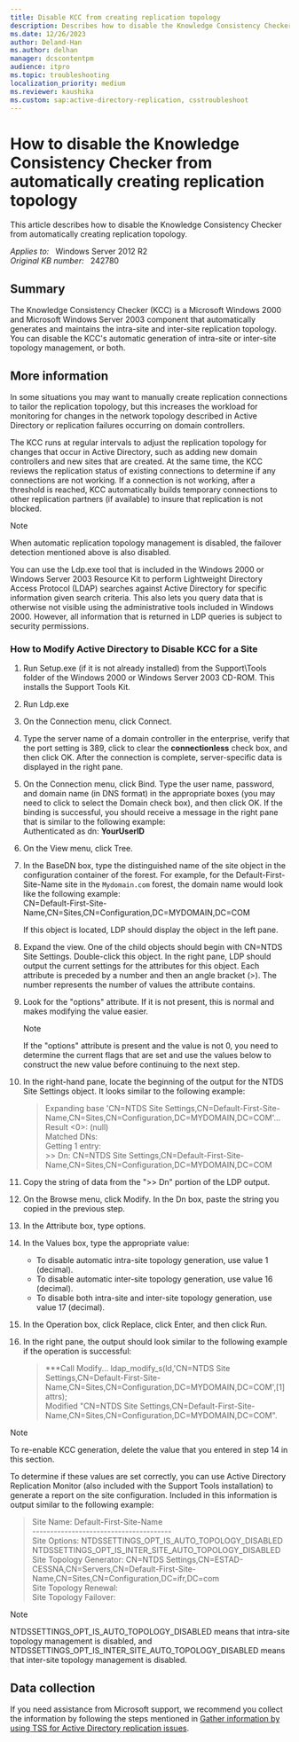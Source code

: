 ```yaml
---
title: Disable KCC from creating replication topology
description: Describes how to disable the Knowledge Consistency Checker from automatically creating replication topology.
ms.date: 12/26/2023
author: Deland-Han
ms.author: delhan
manager: dcscontentpm
audience: itpro
ms.topic: troubleshooting
localization_priority: medium
ms.reviewer: kaushika
ms.custom: sap:active-directory-replication, csstroubleshoot
---
```

# How to disable the Knowledge Consistency Checker from automatically creating replication topology

This article describes how to disable the Knowledge Consistency Checker from automatically creating replication topology.

_Applies to:_ &nbsp; Windows Server 2012 R2  
_Original KB number:_ &nbsp; 242780

## Summary

The Knowledge Consistency Checker (KCC) is a Microsoft Windows 2000 and Microsoft Windows Server 2003 component that automatically generates and maintains the intra-site and inter-site replication topology. You can disable the KCC's automatic generation of intra-site or inter-site topology management, or both.

## More information

In some situations you may want to manually create replication connections to tailor the replication topology, but this increases the workload for monitoring for changes in the network topology described in Active Directory or replication failures occurring on domain controllers.

The KCC runs at regular intervals to adjust the replication topology for changes that occur in Active Directory, such as adding new domain controllers and new sites that are created. At the same time, the KCC reviews the replication status of existing connections to determine if any connections are not working. If a connection is not working, after a threshold is reached, KCC automatically builds temporary connections to other replication partners (if available) to insure that replication is not blocked.

> [!NOTE]
> When automatic replication topology management is disabled, the failover detection mentioned above is also disabled.

You can use the Ldp.exe tool that is included in the Windows 2000 or Windows Server 2003 Resource Kit to perform Lightweight Directory Access Protocol (LDAP) searches against Active Directory for specific information given search criteria. This also lets you query data that is otherwise not visible using the administrative tools included in Windows 2000. However, all information that is returned in LDP queries is subject to security permissions.

### How to Modify Active Directory to Disable KCC for a Site

1. Run Setup.exe (if it is not already installed) from the Support\\Tools folder of the Windows 2000 or Windows Server 2003 CD-ROM. This installs the Support Tools Kit.
2. Run Ldp.exe
3. On the Connection menu, click Connect.
4. Type the server name of a domain controller in the enterprise, verify that the port setting is 389, click to clear the **connectionless** check box, and then click OK. After the connection is complete, server-specific data is displayed in the right pane.
5. On the Connection menu, click Bind. Type the user name, password, and domain name (in DNS format) in the appropriate boxes (you may need to click to select the Domain check box), and then click OK. If the binding is successful, you should receive a message in the right pane that is similar to the following example:  
    Authenticated as dn: **YourUserID**  
6. On the View menu, click Tree.
7. In the BaseDN box, type the distinguished name of the site object in the configuration container of the forest. For example, for the Default-First-Site-Name site in the `Mydomain.com` forest, the domain name would look like the following example:  
CN=Default-First-Site-Name,CN=Sites,CN=Configuration,DC=MYDOMAIN,DC=COM

    If this object is located, LDP should display the object in the left pane.
8. Expand the view. One of the child objects should begin with CN=NTDS Site Settings. Double-click this object. In the right pane, LDP should output the current settings for the attributes for this object. Each attribute is preceded by a number and then an angle bracket (>). The number represents the number of values the attribute contains.
9. Look for the "options" attribute. If it is not present, this is normal and makes modifying the value easier.

    > [!NOTE]
    > If the "options" attribute is present and the value is not 0, you need to determine the current flags that are set and use the values below to construct the new value before continuing to the next step.
10. In the right-hand pane, locate the beginning of the output for the NTDS Site Settings object. It looks similar to the following example:

    > Expanding base 'CN=NTDS Site Settings,CN=Default-First-Site-Name,CN=Sites,CN=Configuration,DC=MYDOMAIN,DC=COM'...  
    Result <0>: (null)  
    Matched DNs:  
    Getting 1 entry:  
    \>> Dn: CN=NTDS Site Settings,CN=Default-First-Site-Name,CN=Sites,CN=Configuration,DC=MYDOMAIN,DC=COM

11. Copy the string of data from the ">> Dn" portion of the LDP output.
12. On the Browse menu, click Modify. In the Dn box, paste the string you copied in the previous step.
13. In the Attribute box, type options.
14. In the Values box, type the appropriate value:

    - To disable automatic intra-site topology generation, use value 1 (decimal).
    - To disable automatic inter-site topology generation, use value 16 (decimal).
    - To disable both intra-site and inter-site topology generation, use value 17 (decimal).

15. In the Operation box, click Replace, click Enter, and then click Run.
16. In the right pane, the output should look similar to the following example if the operation is successful:
    > ***Call Modify...
    ldap_modify_s(ld,'CN=NTDS Site Settings,CN=Default-First-Site-Name,CN=Sites,CN=Configuration,DC=MYDOMAIN,DC=COM',[1] attrs);  
    Modified "CN=NTDS Site Settings,CN=Default-First-Site-Name,CN=Sites,CN=Configuration,DC=MYDOMAIN,DC=COM".

> [!NOTE]
> To re-enable KCC generation, delete the value that you entered in step 14 in this section.

To determine if these values are set correctly, you can use Active Directory Replication Monitor (also included with the Support Tools installation) to generate a report on the site configuration. Included in this information is output similar to the following example:

> Site Name: Default-First-Site-Name  
\---------------------------------------  
Site Options: NTDSSETTINGS_OPT_IS_AUTO_TOPOLOGY_DISABLED   NTDSSETTINGS_OPT_IS_INTER_SITE_AUTO_TOPOLOGY_DISABLED  
Site Topology Generator: CN=NTDS Settings,CN=ESTAD-CESSNA,CN=Servers,CN=Default-First-Site-Name,CN=Sites,CN=Configuration,DC=ifr,DC=com  
Site Topology Renewal:  
Site Topology Failover:  

> [!NOTE]
> NTDSSETTINGS_OPT_IS_AUTO_TOPOLOGY_DISABLED means that intra-site topology management is disabled, and NTDSSETTINGS_OPT_IS_INTER_SITE_AUTO_TOPOLOGY_DISABLED means that inter-site topology management is disabled.

## Data collection

If you need assistance from Microsoft support, we recommend you collect the information by following the steps mentioned in [Gather information by using TSS for Active Directory replication issues](../../windows-client/windows-troubleshooters/gather-information-using-tss-ad-replication.md).

